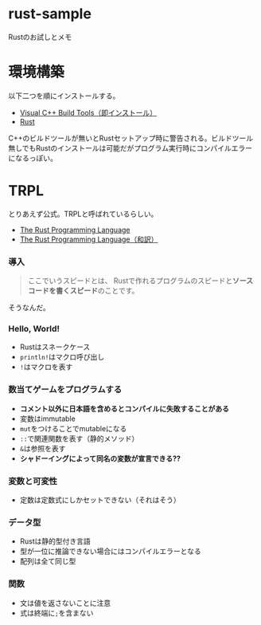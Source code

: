 # rust-sample
Rustのお試しとメモ

# 環境構築
以下二つを順にインストールする。

- [Visual C++ Build Tools（即インストール）](https://visualstudio.microsoft.com/ja/thank-you-downloading-visual-studio/?sku=Community&rel=16)  
- [Rust](https://www.rust-lang.org/tools/install)

C++のビルドツールが無いとRustセットアップ時に警告される。ビルドツール無しでもRustのインストールは可能だがプログラム実行時にコンパイルエラーになるっぽい。

# TRPL
とりあえず公式。TRPLと呼ばれているらしい。

- [The Rust Programming Language](https://doc.rust-lang.org/stable/book/)
- [The Rust Programming Language（和訳）](https://doc.rust-jp.rs/book/second-edition/)

### 導入
> ここでいうスピードとは、 Rustで作れるプログラムのスピードと**ソースコードを書くスピード**のことです。

そうなんだ。

### Hello, World!
- Rustはスネークケース
- `println!`はマクロ呼び出し
- `!`はマクロを表す

### 数当てゲームをプログラムする
- **コメント以外に日本語を含めるとコンパイルに失敗することがある**
- 変数はimmutable
- `mut`をつけることでmutableになる
- `::`で関連関数を表す（静的メソッド）
- `&`は参照を表す
- **シャドーイングによって同名の変数が宣言できる??**

### 変数と可変性
- 定数は定数式にしかセットできない（それはそう）

### データ型
- Rustは静的型付き言語
- 型が一位に推論できない場合にはコンパイルエラーとなる
- 配列は全て同じ型

### 関数
- 文は値を返さないことに注意
- 式は終端に`;`を含まない

